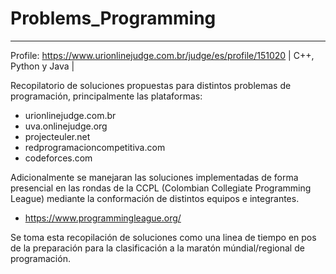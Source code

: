 # Problems_Programming #
------------------------
Profile: https://www.urionlinejudge.com.br/judge/es/profile/151020  | C++, Python y Java |

Recopilatorio de soluciones propuestas para distintos problemas de programación, principalmente las plataformas: 
  - urionlinejudge.com.br
  - uva.onlinejudge.org
  - projecteuler.net
  - redprogramacioncompetitiva.com
  - codeforces.com

Adicionalmente se manejaran las soluciones implementadas de forma presencial en las rondas de la CCPL (Colombian Collegiate Programming League) mediante la conformación de distintos equipos e integrantes. 
  - https://www.programmingleague.org/
  
Se toma esta recopilación de soluciones como una linea de tiempo en pos de la preparación para la clasificación a la maratón múndial/regional de programación. 
